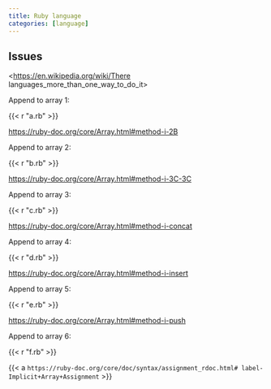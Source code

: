 ```yaml
---
title: Ruby language
categories: [language]
---
```


## Issues

<https://en.wikipedia.org/wiki/There languages_more_than_one_way_to_do_it>

Append to array 1:

{{< r "a.rb" >}}

<https://ruby-doc.org/core/Array.html#method-i-2B>

Append to array 2:

{{< r "b.rb" >}}

<https://ruby-doc.org/core/Array.html#method-i-3C-3C>

Append to array 3:

{{< r "c.rb" >}}

<https://ruby-doc.org/core/Array.html#method-i-concat>

Append to array 4:

{{< r "d.rb" >}}

<https://ruby-doc.org/core/Array.html#method-i-insert>

Append to array 5:

{{< r "e.rb" >}}

<https://ruby-doc.org/core/Array.html#method-i-push>

Append to array 6:

{{< r "f.rb" >}}

{{< a `https://ruby-doc.org/core/doc/syntax/assignment_rdoc.html#
label-Implicit+Array+Assignment` >}}
